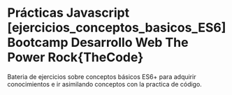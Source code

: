 # Prácticas Javascript [ejercicios_conceptos_basicos_ES6] Bootcamp Desarrollo Web The Power Rock{TheCode}
Bateria de ejercicios sobre conceptos básicos ES6+ para adquirir conocimientos 
e ir asimilando conceptos con la practica de código.
